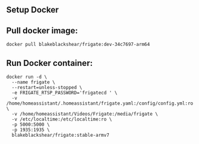 ## Setup Docker
## Pull docker image:
```
docker pull blakeblackshear/frigate:dev-34c7697-arm64 
```
## Run Docker container:
```
docker run -d \
  --name frigate \
  --restart=unless-stopped \
  -e FRIGATE_RTSP_PASSWORD='frigatecd ' \
  -v /home/homeassistant/.homeassistant/frigate.yaml:/config/config.yml:ro \
  -v /home/homeassistant/Videos/Frigate:/media/frigate \
  -v /etc/localtime:/etc/localtime:ro \
  -p 5000:5000 \
  -p 1935:1935 \
  blakeblackshear/frigate:stable-armv7
```
